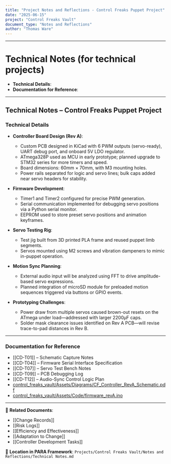 ```yaml
---
title: "Project Notes and Reflections - Control Freaks Puppet Project"
date: "2025-06-15"
project: "Control Freaks Vault"
document_type: "Notes and Reflections"
author: "Thomas Ware"
---
```

---
# Technical Notes (for technical projects)

- **Technical Details**:
- **Documentation for Reference**:

---

## Technical Notes – Control Freaks Puppet Project

### Technical Details

- **Controller Board Design (Rev A)**:
  - Custom PCB designed in KiCad with 6 PWM outputs (servo-ready), UART debug port, and onboard 5V LDO regulator.
  - ATmega328P used as MCU in early prototype; planned upgrade to STM32 series for more timers and speed.
  - Board dimensions: 60mm × 70mm, with M3 mounting holes.
  - Power rails separated for logic and servo lines; bulk caps added near servo headers for stability.

- **Firmware Development**:
  - Timer1 and Timer2 configured for precise PWM generation.
  - Serial communication implemented for debugging servo positions via a Python serial monitor.
  - EEPROM used to store preset servo positions and animation keyframes.

- **Servo Testing Rig**:
  - Test jig built from 3D printed PLA frame and reused puppet limb segments.
  - Servos mounted using M2 screws and vibration dampeners to mimic in-puppet operation.

- **Motion Sync Planning**:
  - External audio input will be analyzed using FFT to drive amplitude-based servo expressions.
  - Planned integration of microSD module for preloaded motion sequences triggered via buttons or GPIO events.

- **Prototyping Challenges**:
  - Power draw from multiple servos caused brown-out resets on the ATmega under load—addressed with larger 2200μF caps.
  - Solder mask clearance issues identified on Rev A PCB—will revise trace-to-pad distances in Rev B.

---

### Documentation for Reference

- [[CD-T01]] – Schematic Capture Notes
- [[CD-T04]] – Firmware Serial Interface Specification
- [[CD-T07]] – Servo Test Bench Notes
- [[CD-T09]] – PCB Debugging Log
- [[CD-T12]] – Audio-Sync Control Logic Plan
- [control_freaks_vault/Assets/Diagrams/CF_Controller_RevA_Schematic.pdf](control_freaks_vault/Assets/Diagrams/CF_Controller_RevA_Schematic.pdf)
- [control_freaks_vault/Assets/Code/firmware_revA.ino](control_freaks_vault/Assets/Code/firmware_revA.ino)

---

🔗 **Related Documents**:
- [[Change Records]]
- [[Risk Logs]]
- [[Efficiency and Effectiveness]]
- [[Adaptation to Change]]
- [[Controller Development Tasks]]

📁 **Location in PARA Framework**: `Projects/Control Freaks Vault/Notes and Reflections/Technical Notes.md`
